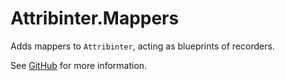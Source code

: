 # Attribinter.Mappers

Adds mappers to `Attribinter`, acting as blueprints of recorders.

See [GitHub](https://github.com/Attribinter/Attribinter.Mappers) for more information.